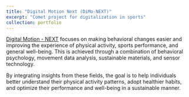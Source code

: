 ```yaml
---
title: "Digital Motion Next (DiMo-NEXT)"
excerpt: "Comet project for digitalization in sports"
collection: portfolio
---
```


[Digital Motion - NEXT](https://www.digital-motion.at/) focuses on making behavioral changes easier and improving the experience of physical activity, sports performance, and general well-being. This is achieved through a combination of behavioral psychology, movement data analysis, sustainable materials, and sensor technology.

By integrating insights from these fields, the goal is to help individuals better understand their physical activity patterns, adopt healthier habits, and optimize their performance and well-being in a sustainable manner.



